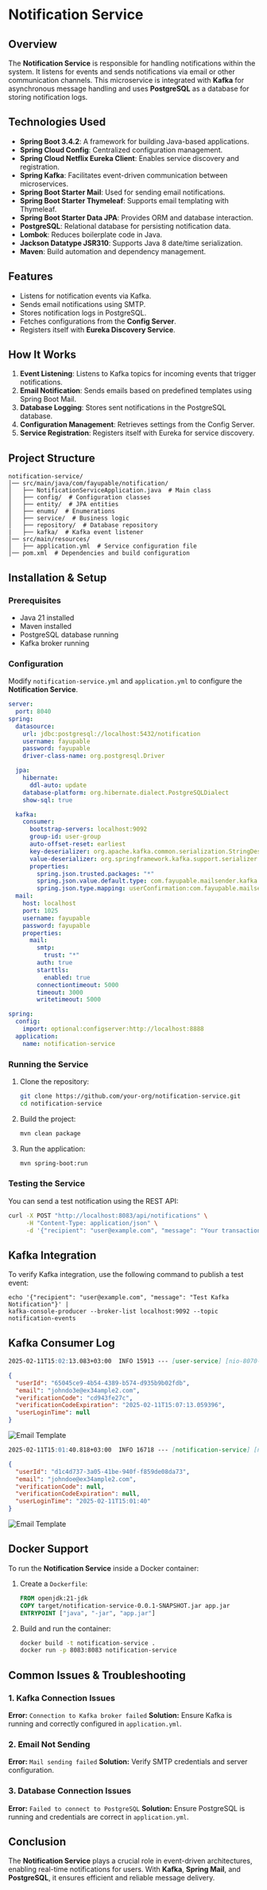 # Notification Service

## Overview

The **Notification Service** is responsible for handling notifications within the system. It listens for events and sends notifications via email or other communication channels. This microservice is integrated with **Kafka** for asynchronous message handling and uses **PostgreSQL** as a database for storing notification logs.

## Technologies Used

- **Spring Boot 3.4.2**: A framework for building Java-based applications.
- **Spring Cloud Config**: Centralized configuration management.
- **Spring Cloud Netflix Eureka Client**: Enables service discovery and registration.
- **Spring Kafka**: Facilitates event-driven communication between microservices.
- **Spring Boot Starter Mail**: Used for sending email notifications.
- **Spring Boot Starter Thymeleaf**: Supports email templating with Thymeleaf.
- **Spring Boot Starter Data JPA**: Provides ORM and database interaction.
- **PostgreSQL**: Relational database for persisting notification data.
- **Lombok**: Reduces boilerplate code in Java.
- **Jackson Datatype JSR310**: Supports Java 8 date/time serialization.
- **Maven**: Build automation and dependency management.

## Features

- Listens for notification events via Kafka.
- Sends email notifications using SMTP.
- Stores notification logs in PostgreSQL.
- Fetches configurations from the **Config Server**.
- Registers itself with **Eureka Discovery Service**.

## How It Works

1. **Event Listening**: Listens to Kafka topics for incoming events that trigger notifications.
2. **Email Notification**: Sends emails based on predefined templates using Spring Boot Mail.
3. **Database Logging**: Stores sent notifications in the PostgreSQL database.
4. **Configuration Management**: Retrieves settings from the Config Server.
5. **Service Registration**: Registers itself with Eureka for service discovery.

## Project Structure

```
notification-service/
│── src/main/java/com/fayupable/notification/
│   ├── NotificationServiceApplication.java  # Main class
│   ├── config/  # Configuration classes
│   ├── entity/  # JPA entities
│   ├── enums/  # Enumerations
│   ├── service/  # Business logic
│   ├── repository/  # Database repository
|   ├── kafka/  # Kafka event listener
│── src/main/resources/
│   ├── application.yml  # Service configuration file
│── pom.xml  # Dependencies and build configuration
```

## Installation & Setup

### Prerequisites

- Java 21 installed
- Maven installed
- PostgreSQL database running
- Kafka broker running

### Configuration

Modify `notification-service.yml` and `application.yml` to configure the **Notification Service**.

```yaml
server:
  port: 8040
spring:
  datasource:
    url: jdbc:postgresql://localhost:5432/notification
    username: fayupable
    password: fayupable
    driver-class-name: org.postgresql.Driver

  jpa:
    hibernate:
      ddl-auto: update
    database-platform: org.hibernate.dialect.PostgreSQLDialect
    show-sql: true

  kafka:
    consumer:
      bootstrap-servers: localhost:9092
      group-id: user-group
      auto-offset-reset: earliest
      key-deserializer: org.apache.kafka.common.serialization.StringDeserializer
      value-deserializer: org.springframework.kafka.support.serializer.JsonDeserializer
      properties:
        spring.json.trusted.packages: "*"
        spring.json.value.default.type: com.fayupable.mailsender.kafka.user.UserConfirmation
        spring.json.type.mapping: userConfirmation:com.fayupable.mailsender.kafka.user.UserConfirmation
  mail:
    host: localhost
    port: 1025
    username: fayupable
    password: fayupable
    properties:
      mail:
        smtp:
          trust: "*"
        auth: true
        starttls:
          enabled: true
        connectiontimeout: 5000
        timeout: 3000
        writetimeout: 5000
```

```yaml
spring:
  config:
    import: optional:configserver:http://localhost:8888
  application:
    name: notification-service
```

### Running the Service

1. Clone the repository:
   ```sh
   git clone https://github.com/your-org/notification-service.git
   cd notification-service
   ```
2. Build the project:
   ```sh
   mvn clean package
   ```
3. Run the application:
   ```sh
   mvn spring-boot:run
   ```

### Testing the Service

You can send a test notification using the REST API:
```sh
curl -X POST "http://localhost:8083/api/notifications" \
     -H "Content-Type: application/json" \
     -d '{"recipient": "user@example.com", "message": "Your transaction was successful"}'
```

## Kafka Integration

To verify Kafka integration, use the following command to publish a test event:
```
echo '{"recipient": "user@example.com", "message": "Test Kafka Notification"}' |
kafka-console-producer --broker-list localhost:9092 --topic notification-events
```

## Kafka Consumer Log
``` markdown
2025-02-11T15:02:13.083+03:00  INFO 15913 --- [user-service] [nio-8070-exec-4] c.f.mailsender.kafka.UserProducer        : Sending confirmation: UserConfirmation(userId=65045ce9-4b54-4389-b574-d935b9b02fdb, email=johndo3e@ex34ample2.com, verificationCode=cd943fe27c, verificationCodeExpiration=2025-02-11T15:07:13.059396, userLoginTime=null)
```
```json
{
  "userId": "65045ce9-4b54-4389-b574-d935b9b02fdb",
  "email": "johndo3e@ex34ample2.com",
  "verificationCode": "cd943fe27c",
  "verificationCodeExpiration": "2025-02-11T15:07:13.059396",
  "userLoginTime": null
}
```
![Email Template](https://github.com/Fayupable/KafkaMailSenderMicroservices/blob/main/services/notification/images/emailverification.jpeg)


```markdown
2025-02-11T15:01:40.818+03:00  INFO 16718 --- [notification-service] [ntainer#1-0-C-1] c.f.m.kafka.NotificationConsumer         : Consuming user login message: UserConfirmation(userId=d1c4d737-3a05-41be-940f-f859de08da73, email=johndoe@ex34ample2.com, verificationCode=null, verificationCodeExpiration=null, userLoginTime=2025-02-11T15:01:40)
```

```json
{
  "userId": "d1c4d737-3a05-41be-940f-f859de08da73",
  "email": "johndoe@ex34ample2.com",
  "verificationCode": null,
  "verificationCodeExpiration": null,
  "userLoginTime": "2025-02-11T15:01:40"
}
```

![Email Template](https://github.com/Fayupable/KafkaMailSenderMicroservices/blob/main/services/notification/images/userlogin.jpeg)




## Docker Support

To run the **Notification Service** inside a Docker container:

1. Create a `Dockerfile`:
   ```Dockerfile
   FROM openjdk:21-jdk
   COPY target/notification-service-0.0.1-SNAPSHOT.jar app.jar
   ENTRYPOINT ["java", "-jar", "app.jar"]
   ```
2. Build and run the container:
   ```sh
   docker build -t notification-service .
   docker run -p 8083:8083 notification-service
   ```

## Common Issues & Troubleshooting

### 1. Kafka Connection Issues

**Error:** `Connection to Kafka broker failed`
**Solution:** Ensure Kafka is running and correctly configured in `application.yml`.

### 2. Email Not Sending

**Error:** `Mail sending failed`
**Solution:** Verify SMTP credentials and server configuration.

### 3. Database Connection Issues

**Error:** `Failed to connect to PostgreSQL`
**Solution:** Ensure PostgreSQL is running and credentials are correct in `application.yml`.

## Conclusion

The **Notification Service** plays a crucial role in event-driven architectures, enabling real-time notifications for users. With **Kafka**, **Spring Mail**, and **PostgreSQL**, it ensures efficient and reliable message delivery.

